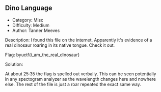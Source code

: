 ## Dino Language

- Category: Misc
- Difficulty: Medium
- Author: Tanner Meeves

Description:
I found this file on the internet. Apparently it's evidence of a real dinosaur roaring in its native tongue. Check it out.

Flag:
byuctf{i_am_the_real_dinosaur}

Solution:

At about 25:35 the flag is spelled out verbally. This can be seen potentially in any spectogram analyzer as the wavelength changes here and nowhere else. The rest of the file is just a roar repeated the exact same way.
